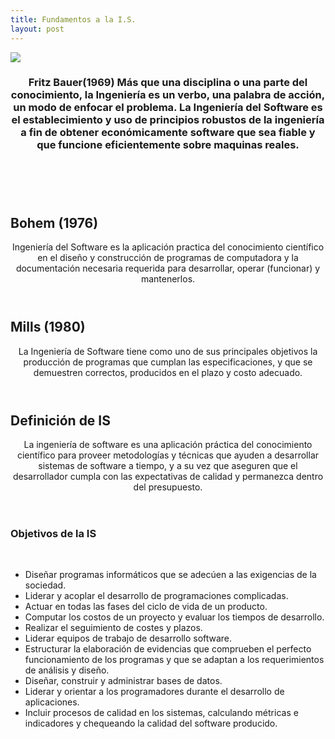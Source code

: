 ```yaml
---
title: Fundamentos a la I.S.
layout: post
---
```

<div class="row">
      <div class="item">
        <a href="#" class="image fit"><img src="{{ 'assets/images/Fritz Bauer.jpg' | relative_url }}"  /></a>
   <header>
    <h3>Fritz Bauer(1969)
Más que una disciplina o una parte del conocimiento, la Ingeniería es un verbo, una palabra de acción, un modo de enfocar el problema.
La Ingeniería del Software es el establecimiento y uso de principios robustos de la ingeniería a fin de obtener económicamente software que sea fiable y que funcione eficientemente sobre maquinas reales.</h3>
            </header>
      </div>  
      <br />
      <h2> Bohem (1976) </h2>  
<header>      
Ingeniería del Software es la aplicación practica del conocimiento científico en el diseño y construcción de programas de computadora y la documentación necesaria requerida para desarrollar, operar (funcionar) y mantenerlos.</header>

<h2> Mills (1980) </h2>  
     
<header>La Ingeniería de Software tiene como uno de sus principales objetivos la producción de programas que cumplan las especificaciones, y que  se demuestren correctos, producidos en el plazo y costo adecuado.</header>

<h2> Definición de IS </h2>  
    
<header>La ingeniería de software es una aplicación práctica del conocimiento científico para proveer metodologías y técnicas que ayuden a desarrollar sistemas de software a tiempo, y a su vez que aseguren que el desarrollador cumpla con las expectativas de calidad y permanezca dentro del presupuesto.</header>


   <h3> Objetivos de la IS </h3>  

<br />
   
*  Diseñar programas informáticos que se adecúen a las exigencias de la sociedad.  
*  Liderar y acoplar el desarrollo de programaciones complicadas.  
*  Actuar en todas las fases del ciclo de vida de un producto.  
*  Computar los costos de un proyecto y evaluar los tiempos de desarrollo.  
*  Realizar el seguimiento de costes y plazos.  
*  Liderar equipos de trabajo de desarrollo software.  
*  Estructurar la elaboración de evidencias que comprueben el perfecto funcionamiento de los programas y que se adaptan a los requerimientos de análisis y diseño.  
*  Diseñar, construir y administrar bases de datos.  
*  Liderar y orientar a los programadores durante el desarrollo de aplicaciones.  
*  Incluir procesos de calidad en los sistemas, calculando métricas e indicadores y chequeando la calidad del software producido.  
<br/>
